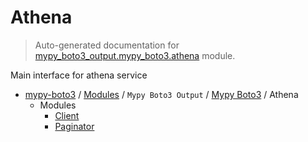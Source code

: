 # Athena

> Auto-generated documentation for [mypy_boto3_output.mypy_boto3.athena](https://github.com/vemel/mypy_boto3/blob/master/mypy_boto3_output/mypy_boto3/athena/__init__.py) module.

Main interface for athena service

- [mypy-boto3](../../../README.md#mypy_boto3) / [Modules](../../../MODULES.md#mypy-boto3-modules) / `Mypy Boto3 Output` / [Mypy Boto3](../index.md#mypy-boto3) / Athena
    - Modules
        - [Client](client.md#client)
        - [Paginator](paginator.md#paginator)
